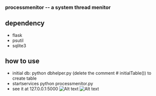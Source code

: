### processmenitor -- a system thread menitor 
## dependency
* flask
* psutil
* sqlite3

## how to use
* initial db:  python dbhelper.py (delete the comment #  initialTable()) to create table
* startservices python processmenitor.py
* see it at 127.0.0.1:5000
![Alt text](https://github.com/Moersity/processmenitor/tree/master/md/1.jgp)
![Alt text](https://github.com/Moersity/processmenitor/tree/master/md/2.jgp)
